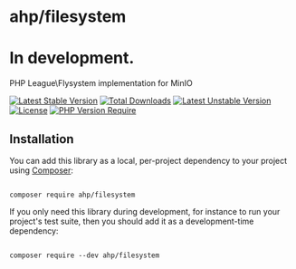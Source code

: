 # ahp/filesystem

# In development.

PHP League\Flysystem implementation for MinIO

[![Latest Stable Version](http://poser.pugx.org/ahp/minio-filesystem/v)](https://packagist.org/packages/ahp/minio-filesystem)
[![Total Downloads](http://poser.pugx.org/ahp/minio-filesystem/downloads)](https://packagist.org/packages/ahp/minio-filesystem) 
[![Latest Unstable Version](http://poser.pugx.org/ahp/minio-filesystem/v/unstable)](https://packagist.org/packages/ahp/minio-filesystem) 
[![License](http://poser.pugx.org/ahp/minio-filesystem/license)](https://packagist.org/packages/ahp/minio-filesystem) 
[![PHP Version Require](http://poser.pugx.org/ahp/minio-filesystem/require/php)](https://packagist.org/packages/ahp/minio-filesystem)


## Installation


You can add this library as a local, per-project dependency to your project using [Composer](https://getcomposer.org/):


```

composer require ahp/filesystem

```


If you only need this library during development, for instance to run your project's test suite, then you should add it as a development-time dependency:


```

composer require --dev ahp/filesystem

```

